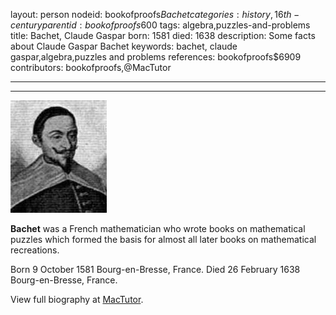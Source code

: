 layout: person
nodeid: bookofproofs$Bachet
categories: history,16th-century
parentid: bookofproofs$600
tags: algebra,puzzles-and-problems
title: Bachet, Claude Gaspar
born: 1581
died: 1638
description: Some facts about Claude Gaspar Bachet
keywords: bachet, claude gaspar,algebra,puzzles and problems
references: bookofproofs$6909
contributors: bookofproofs,@MacTutor

---


---

![Bachet.jpg](https://github.com/bookofproofs/bookofproofs.github.io/blob/main/_sources/_assets/images/portraits/Bachet.jpg?raw=true)

**Bachet** was a French mathematician who wrote books on mathematical puzzles which formed the basis for almost all later books on mathematical recreations.

Born 9 October 1581 Bourg-en-Bresse, France. Died 26 February 1638 Bourg-en-Bresse, France.


View full biography at [MacTutor](https://mathshistory.st-andrews.ac.uk/Biographies/Bachet/).